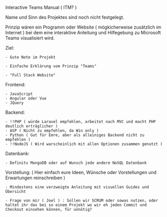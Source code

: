 Interactive Teams Manual ( ITM? )

Name und Sinn des Projektes sind noch nicht festgelegt.

Prinzip wären ein Programm oder Website ( mögkicherweise zusätzlich im Internet ) bei dem eine interaktive Anleitung und Hilfegebung zu Microsoft Teams visualisiert wird.

Ziel:

	- Gute Note im Projekt

	- Einfache Erklärung vom Prinzip "Teams"

	- "Full Stack Website"


Frontend:

	- JavaScript
	- Angular oder Vue
	- JQuery

Backend:
	
	- !!PHP ( würde Laravel empfehlen, arbeitet nach MVC und macht PHP deutlich erträglicher )
	- ASP ( Nicht zu empfehlen, da Win only )
	- Python ( Gut für Emre, aber als alleiniges Backend nicht zu empfehlen ) 
	- !!NodeJS ( Wird warscheinlich mit allen Optionen zusammen genutzt ) 

Datenbank:
	
	- Definitv MongoDB oder auf Wunsch jede andere NoSQL Datenbank



Vorstellung: ( Hier einfach eure Ideen, Wünsche oder Vorstellungen und Erwartungen reinschreiben ) 

	- Mindestens eine verzweigte Anleitung mit visuellen Guides und Übersicht

	- Frage von mir ( Joel ) : Sollen wir SCRUM oder sowas nutzen, oder haltet ihr das bei so einem Projekt wo wir eh jeden Commit und Checkout einsehen können, für unnötig?
